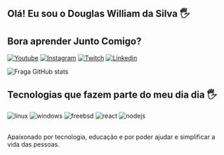## Olá! Eu sou o Douglas William da Silva 🖐️

## Bora aprender Junto Comigo?


[![Youtube](https://img.shields.io/badge/YouTube-FF0000?style=for-the-badge&logo=youtube&logoColor=white)](www.youtube.com/@douglaswiliamdasilva199)
[![Instagram](https://img.shields.io/badge/Instagram-E4405F?style=for-the-badge&logo=instagram&logoColor=white)](https://instagram.com/douglas.william19)
[![Twitch](https://img.shields.io/badge/Twitch-9146FF?style=for-the-badge&logo=twitch&logoColor=white)](https://twitch.tv/fragabr)
[![Linkedin](https://img.shields.io/badge/LinkedIn-0077B5?style=for-the-badge&logo=linkedin&logoColor=white)](https://www.linkedin.com/in/douglas-william-da-silva-742938151/)

![Fraga GitHub stats](https://github-readme-stats.vercel.app/api?username=DouglasWilliam&show_icons=true&theme=dracula&count_private=true)


## Tecnologias que fazem parte do meu dia dia 🖐️

<div style="display: inline_block">
  <img align="center" alt="linux" src="https://img.shields.io/badge/Linux-FCC624?style=for-the-badge&logo=linux&logoColor=black" />
  <img align="center" alt="windows" src="https://img.shields.io/badge/Windows-0078D6?style=for-the-badge&logo=windows&logoColor=white" />
  <img align="center" alt="freebsd" src="https://img.shields.io/badge/freebsd-AB2B28?style=for-the-badge&logo=freebsd&logoColor=white" />
  <img align="center" alt="react" src="https://img.shields.io/badge/Microsoft_Azure-0089D6?style=for-the-badge&logo=microsoft-azure&logoColor=white" />
  <img align="center" alt="nodejs" src="https://img.shields.io/badge/MySQL-005C84?style=for-the-badge&logo=mysql&logoColor=white" />
</div><br/>

Apaixonado por tecnologia, educação e por poder ajudar e simplificar a vida das pessoas.


